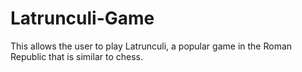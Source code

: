 # Latrunculi-Game
This allows the user to play Latrunculi, a popular game in the Roman Republic that is similar to chess.

